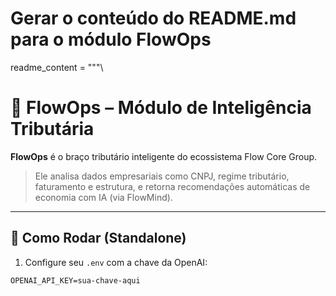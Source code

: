 # Gerar o conteúdo do README.md para o módulo FlowOps
readme_content = """\
# 🧩 FlowOps – Módulo de Inteligência Tributária

**FlowOps** é o braço tributário inteligente do ecossistema Flow Core Group.

> Ele analisa dados empresariais como CNPJ, regime tributário, faturamento e estrutura, e retorna recomendações automáticas de economia com IA (via FlowMind).

---

## 🚀 Como Rodar (Standalone)

1. Configure seu `.env` com a chave da OpenAI:

```env
OPENAI_API_KEY=sua-chave-aqui
